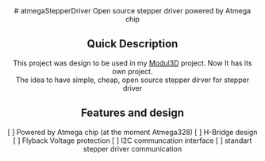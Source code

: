 <div align="center">
# atmegaStepperDriver
Open source stepper driver powered by Atmega chip

## Quick Description
This project was design to be used in my [Modul3D](https://github.com/eGuardianDev/Modul3D) project.
Now It has its own project.  
The idea to have simple, cheap, open source stepper dirver for stepper driver

## Features and design 
 [ ] Powered by Atmega chip (at the moment Atmega328)
 [ ] H-Bridge design
 [ ] Flyback Voltage protection
 [ ] I2C communcation interface
 [ ] standart stepper driver communication
</div>
